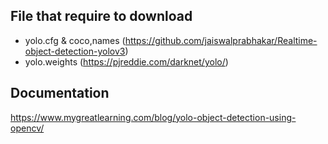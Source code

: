 ## File that require to download

- yolo.cfg & coco,names (https://github.com/jaiswalprabhakar/Realtime-object-detection-yolov3)
- yolo.weights (https://pjreddie.com/darknet/yolo/)

## Documentation

https://www.mygreatlearning.com/blog/yolo-object-detection-using-opencv/